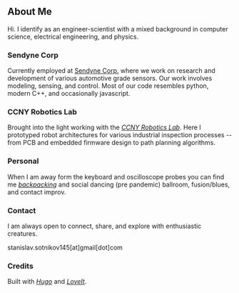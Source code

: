 ## About Me

Hi. I identify as an engineer-scientist with a mixed background in computer 
science, electrical engineering, and physics.

### Sendyne Corp ###

Currently employed at [Sendyne Corp.](https://www.sendyne.com) where we work on 
research and development of various automotive grade sensors. 
Our work involves modeling, sensing, and control. 
Most of our code resembles python, modern C++, and occasionally javascript.

### CCNY Robotics Lab ###

Brought into the light working with the 
[*CCNY Robotics Lab*](https://ccny-ros-pkg.github.io). Here I prototyped robot 
architectures for various industrial inspection processes -- from PCB and 
embedded firmware design to path planning algorithms.

### Personal ###

When I am away form the keyboard and oscilloscope probes you can find me [*backpacking*](https://www.flickr.com/photos/sl-vision/) and social dancing (pre pandemic) ballroom, fusion/blues, and contact improv.

### Contact ###
I am always open to connect, share, and explore with enthusiastic creatures.  

stanislav.sotnikov145[at]gmail[dot]com

### Credits ###
Built with [*Hugo*](https://gohugo.io) and [*LoveIt*](https://github.com/dillonzq/LoveIt.git).